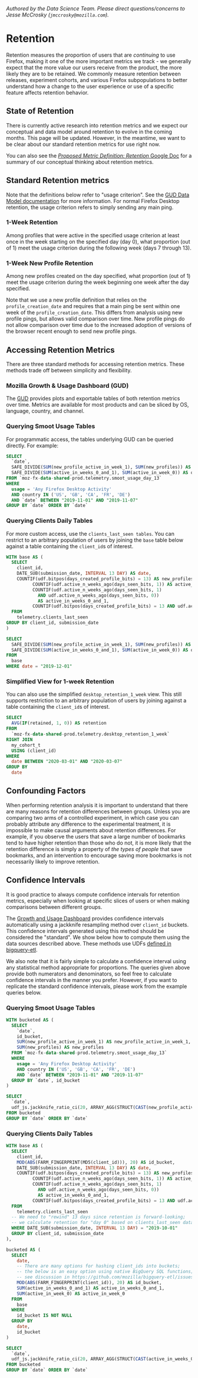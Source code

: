 _Authored by the Data Science Team. Please direct questions/concerns to Jesse McCrosky (`jmccrosky@mozilla.com`)._

# Retention

Retention measures the proportion of users that are _continuing_ to use Firefox, making it one of the more important metrics we track - we generally expect that the more value our users receive from the product, the more likely they are to be retained. We commonly measure retention between releases, experiment cohorts, and various Firefox subpopulations to better understand how a change to the user experience or use of a specific feature affects retention behavior.

## State of Retention

There is currently active research into retention metrics and we expect our conceptual and data model around retention to evolve in the coming months. This page will be updated. However, in the meantime, we want to be clear about our standard retention metrics for use right now.

You can also see the [_Proposed Metric Definition: Retention_ Google Doc](https://docs.google.com/document/d/1VtqNFQFB9eJNr57h3Mz-lldMcpSYQKHVn2jzMMjPFYY/) for a summary of our conceptual thinking about retention metrics.

## Standard Retention metrics

Note that the definitions below refer to "usage criterion". See the [GUD Data Model documentation](https://docs.google.com/document/d/1sIHCCaJhtfxj-dnbInfuIjlMRhCFbEhFiBESaezIRwM/edit#heading=h.ysqpvceb7pgt) for more information. For normal Firefox Desktop retention, the usage criterion refers to simply sending any main ping.

### 1-Week Retention

Among profiles that were active in the specified usage criterion at least once in the week starting on the specified day (day 0), what proportion (out of 1) meet the usage criterion during the following week (days 7 through 13).

### 1-Week New Profile Retention

Among new profiles created on the day specified, what proportion (out of 1) meet the usage criterion during the week beginning one week after the day specified.

Note that we use a new profile definition that relies on the `profile_creation_date` and requires that a main ping be sent within one week of the `profile_creation_date`. This differs from analysis using new profile pings, but allows valid comparison over time. New profile pings do not allow comparison over time due to the increased adoption of versions of the browser recent enough to send new profile pings.

## Accessing Retention Metrics

There are three standard methods for accessing retention metrics. These methods trade off between simplicity and flexibility.

### Mozilla Growth & Usage Dashboard (GUD)

The [GUD](https://gud.telemetry.mozilla.org/) provides plots and exportable tables of both retention metrics over time. Metrics are available for most products and can be sliced by OS, language, country, and channel.

### Querying Smoot Usage Tables

For programmatic access, the tables underlying GUD can be queried directly. For example:

```sql
SELECT
  `date`,
  SAFE_DIVIDE(SUM(new_profile_active_in_week_1), SUM(new_profiles)) AS one_week_new_profile_retention,
  SAFE_DIVIDE(SUM(active_in_weeks_0_and_1), SUM(active_in_week_0)) AS one_week_retention
FROM `moz-fx-data-shared-prod.telemetry.smoot_usage_day_13`
WHERE
  usage = 'Any Firefox Desktop Activity'
  AND country IN ('US', 'GB', 'CA', 'FR', 'DE')
  AND `date` BETWEEN "2019-11-01" AND "2019-11-07"
GROUP BY `date` ORDER BY `date`
```

### Querying Clients Daily Tables

For more custom access, use the `clients_last_seen tables`. You can restrict to an arbitrary population of users by joining the `base` table below against a table containing the `client_id`s of interest.

```sql
WITH base AS (
  SELECT
    client_id,
    DATE_SUB(submission_date, INTERVAL 13 DAY) AS date,
    COUNTIF(udf.bitpos(days_created_profile_bits) = 13) AS new_profiles,
          COUNTIF(udf.active_n_weeks_ago(days_seen_bits, 1)) AS active_in_week_0,
          COUNTIF(udf.active_n_weeks_ago(days_seen_bits, 1)
            AND udf.active_n_weeks_ago(days_seen_bits, 0))
            AS active_in_weeks_0_and_1,
          COUNTIF(udf.bitpos(days_created_profile_bits) = 13 AND udf.active_n_weeks_ago(days_seen_bits, 0)) AS new_profile_active_in_week_1
  FROM
    telemetry.clients_last_seen
GROUP BY client_id, submission_date
)

SELECT
  SAFE_DIVIDE(SUM(new_profile_active_in_week_1), SUM(new_profiles)) AS one_week_new_profile_retention,
  SAFE_DIVIDE(SUM(active_in_weeks_0_and_1), SUM(active_in_week_0)) AS one_week_retention
FROM
  base
WHERE date = "2019-12-01"
```

### Simplified View for 1-week Retention

You can also use the simplified `desktop_retention_1_week` view. This still supports restriction to an arbitrary population of users by joining against a table containing the `client_id`s of interest.

```sql
SELECT
  AVG(IF(retained, 1, 0)) AS retention
FROM
  `moz-fx-data-shared-prod.telemetry.desktop_retention_1_week`
RIGHT JOIN
  my_cohort_t
  USING (client_id)
WHERE
  date BETWEEN "2020-03-01" AND "2020-03-07"
GROUP BY
  date
```

## Confounding Factors

When performing retention analysis it is important to understand that there are many reasons for retention differences between groups. Unless you are comparing two arms of a controlled experiment, in which case you can probably attribute any difference to the experimental treatment, it is impossible to make causal arguments about retention differences. For example, if you observe the users that save a large number of bookmarks tend to have higher retention than those who do not, it is more likely that the retention difference is simply a property of _the types of people_ that save bookmarks, and an intervention to encourage saving more bookmarks is not necessarily likely to improve retention.

## Confidence Intervals

It is good practice to always compute confidence intervals for retention metrics, especially when looking at specific slices of users or when making comparisons between different groups.

The [Growth and Usage Dashboard](https://gud.telemetry.mozilla.org/) provides confidence intervals automatically using a jackknife resampling method over `client_id` buckets. This confidence intervals generated using this method should be considered the "standard". We show below how to compute them using the data sources described above. These methods use UDFs [defined in bigquery-etl](https://github.com/mozilla/bigquery-etl/blob/master/sql/moz-fx-data-shared-prod/udf_js/jackknife_ratio_ci/udf.sql).

We also note that it is fairly simple to calculate a confidence interval using any statistical method appropriate for proportions. The queries given above provide both numerators and denominators, so feel free to calculate confidence intervals in the manner you prefer. However, if you want to replicate the standard confidence intervals, please work from the example queries below.

### Querying Smoot Usage Tables

```sql
WITH bucketed AS (
  SELECT
    `date`,
    id_bucket,
    SUM(new_profile_active_in_week_1) AS new_profile_active_in_week_1,
    SUM(new_profiles) AS new_profiles
  FROM `moz-fx-data-shared-prod.telemetry.smoot_usage_day_13`
  WHERE
    usage = 'Any Firefox Desktop Activity'
    AND country IN ('US', 'GB', 'CA', 'FR', 'DE')
    AND `date` BETWEEN "2019-11-01" AND "2019-11-07"
  GROUP BY `date`, id_bucket
)

SELECT
  `date`,
  udf_js.jackknife_ratio_ci(20, ARRAY_AGG(STRUCT(CAST(new_profile_active_in_week_1 AS float64), CAST(new_profiles as FLOAT64)))) AS one_week_new_profile_retention
FROM bucketed
GROUP BY `date` ORDER BY `date`
```

### Querying Clients Daily Tables

```sql
WITH base AS (
  SELECT
    client_id,
    MOD(ABS(FARM_FINGERPRINT(MD5(client_id))), 20) AS id_bucket,
    DATE_SUB(submission_date, INTERVAL 13 DAY) AS date,
    COUNTIF(udf.bitpos(days_created_profile_bits) = 13) AS new_profiles,
          COUNTIF(udf.active_n_weeks_ago(days_seen_bits, 1)) AS active_in_week_0,
          COUNTIF(udf.active_n_weeks_ago(days_seen_bits, 1)
            AND udf.active_n_weeks_ago(days_seen_bits, 0))
            AS active_in_weeks_0_and_1,
          COUNTIF(udf.bitpos(days_created_profile_bits) = 13 AND udf.active_n_weeks_ago(days_seen_bits, 0)) AS new_profile_active_in_week_1
  FROM
    telemetry.clients_last_seen
  -- We need to "rewind" 13 days since retention is forward-looking;
  -- we calculate retention for "day 0" based on clients_last_seen data from "day 13".
  WHERE DATE_SUB(submission_date, INTERVAL 13 DAY) = "2019-10-01"
  GROUP BY client_id, submission_date
),

bucketed AS (
  SELECT
    date,
    -- There are many options for hashing client_ids into buckets;
    -- the below is an easy option using native BigQuery SQL functions;
    -- see discussion in https://github.com/mozilla/bigquery-etl/issues/36
    MOD(ABS(FARM_FINGERPRINT(client_id)), 20) AS id_bucket,
    SUM(active_in_weeks_0_and_1) AS active_in_weeks_0_and_1,
    SUM(active_in_week_0) AS active_in_week_0
  FROM
    base
  WHERE
    id_bucket IS NOT NULL
  GROUP BY
    date,
    id_bucket
)

SELECT
  `date`,
  udf_js.jackknife_ratio_ci(20, ARRAY_AGG(STRUCT(CAST(active_in_weeks_0_and_1 AS float64), CAST(active_in_week_0 as FLOAT64)))) AS one_week_retention
FROM bucketed
GROUP BY `date` ORDER BY `date`
```
